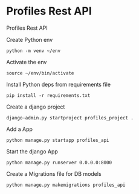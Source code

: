# Profiles Rest API


Profiles Rest API


Create Python env
```
python -m venv ~/env
```

Activate the env
```
source ~/env/bin/activate
```

Install Python deps from requirements file
```
pip install -r requirements.txt
```

Create a django project
```
django-admin.py startproject profiles_project .
```

Add a App
```
python manage.py startapp profiles_api
```

Start the django App
```
python manage.py runserver 0.0.0.0:8000
```

Create a Migrations file for DB models
```
python manage.py makemigrations profiles_api
```